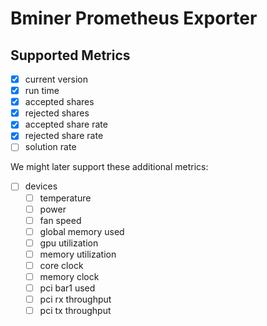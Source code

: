 # Bminer Prometheus Exporter

## Supported Metrics

- [x] current version
- [x] run time
- [x] accepted shares
- [x] rejected shares
- [x] accepted share rate
- [x] rejected share rate
- [ ] solution rate

We might later support these additional metrics:

- [ ] devices
  - [ ] temperature
  - [ ] power
  - [ ] fan speed
  - [ ] global memory used
  - [ ] gpu utilization
  - [ ] memory utilization
  - [ ] core clock
  - [ ] memory clock
  - [ ] pci bar1 used
  - [ ] pci rx throughput
  - [ ] pci tx throughput
